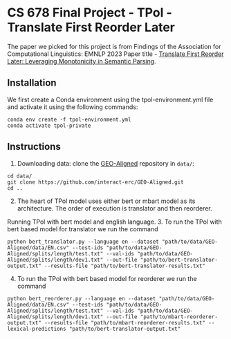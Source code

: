 # CS 678 Final Project - TPol - Translate First Reorder Later
The paper we picked for this project is from Findings of the Association for Computational Linguistics: EMNLP 2023 
Paper title - [Translate First Reorder Later: Leveraging Monotonicity in Semantic Parsing](https://arxiv.org/abs/2210.04878).


## Installation
We first create a Conda environment using the tpol-environment.yml file and activate it using the following commands:
```
conda env create -f tpol-environment.yml
conda activate tpol-private
```

## Instructions

1. Downloading data: clone the [GEO-Aligned](https://github.com/interact-erc/GEO-Aligned) repository in `data/`:
```
cd data/
git clone https://github.com/interact-erc/GEO-Aligned.git
cd ..
```
2. The heart of TPol model uses either bert or mbart model as its architecture. The order of execution is translator and then reorderer. 

Running TPol with bert model and english language.
3. To run the TPol with bert based model for translator we run the command 
```
python bert_translator.py --language en --dataset "path/to/data/GEO-Aligned/data/EN.csv" --test-ids "path/to/data/GEO-Aligned/splits/length/test.txt" --val-ids "path/to/data/GEO-Aligned/splits/length/dev1.txt" --out-file "path/to/bert-translator-output.txt" --results-file "path/to/bert-translator-results.txt"
```

4. To run the TPol with bert based model for reorderer we run the command 
```
python bert_reorderer.py --language en --dataset "path/to/data/GEO-Aligned/data/EN.csv" --test-ids "path/to/data/GEO-Aligned/splits/length/test.txt" --val-ids "path/to/data/GEO-Aligned/splits/length/dev1.txt" --out-file "path/to/mbart-reorderer-output.txt" --results-file "path/to/mbart-reorderer-results.txt" --lexical-predictions "path/to/bert-translator-output.txt"
```

